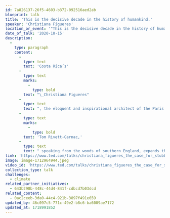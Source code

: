 ```yaml
---
id: 7a826137-26f5-4603-b372-092516aed2ab
blueprint: talk
title: 'This is the decisive decade in the history of humankind.'
speaker: 'Christiana Figueres'
location_or_event: '"This is the decisive decade in the history of humankind."'
date_of_talk: '2020-10-15'
description:
  -
    type: paragraph
    content:
      -
        type: text
        text: 'Costa Rica’s'
      -
        type: text
        marks:
          -
            type: bold
        text: "\_Christiana Figueres"
      -
        type: text
        text: ", the eloquent and inspirational architect of the Paris Climate Agreement of 2015,\_invites all of us to become stubborn optimists. Her deputy at the\_UN, former monk\_"
      -
        type: text
        marks:
          -
            type: bold
        text: 'Tom Rivett-Carnac,'
      -
        type: text
        text: " speaking from the woods of southern England, expands the context and the necessity for doing\_so."
link: 'https://www.ted.com/talks/christiana_figueres_the_case_for_stubborn_optimism_on_climate#t-479699'
image: image-1712964944.jpeg
video_id: 'https://www.ted.com/talks/christiana_figueres_the_case_for_stubborn_optimism_on_climate#t-479699'
collection_type: talk
challenges:
  - climate
related_partner_initiatives:
  - 643b298b-448c-44d4-841f-cdbcd7b03dcd
related_content:
  - 0ac2ceeb-3da0-44c4-921b-3897f491e659
updated_by: 46c097c5-771c-49e2-b8c6-ba6009ae7172
updated_at: 1718991852
---
```


